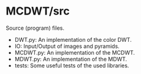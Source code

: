 # MCDWT/src

Source (program) files.

* DWT.py: An implementation of the color DWT.
* IO: Input/Output of images and pyramids.
* MCDWT.py: An implementation of the MCDWT.
* MDWT.py: An implementation of the MDWT.
* tests: Some useful tests of the used libraries.
